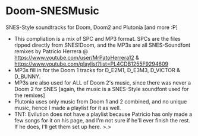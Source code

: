 # Doom-SNESMusic
SNES-Style soundtracks for Doom, Doom2 and Plutonia [and more :P]

- This compliation is a mix of SPC and MP3 format. SPCs are the files ripped directly from SNES!Doom, and the MP3s are all SNES-Soundfont remixes by Patricio Herrera @ https://www.youtube.com/user/MrPatoHerrera12 & https://www.youtube.com/playlist?list=PL4CDB1255F9294609
- MP3s fill in for the Doom 1 tracks for D_E2M1, D_E3M3, D_VICTOR & D_BUNNY.
- MP3s are also used for ALL of Doom 2's music, since there was never a Doom 2 for SNES [again, the music is a SNES-Style soundfont used for the remixes]
- Plutonia uses only music from Doom 1 and 2 combined, and no unique music, hence I made a playlist for it as well.
- TNT: Evilution does not have a playlist because Patricio has only made a few songs for it on his page, and I'm not sure if he'll ever finish the rest. If he does, I'll get them set up here. >.>
